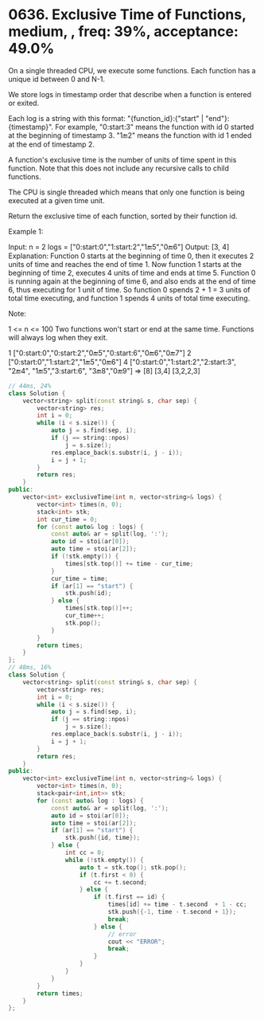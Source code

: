 # 0636. Exclusive Time of Functions, medium, , freq: 39%, acceptance: 49.0%

On a single threaded CPU, we execute some functions.  Each function has a unique id between 0 and N-1.

We store logs in timestamp order that describe when a function is entered or exited.

Each log is a string with this format: "{function_id}:{"start" | "end"}:{timestamp}".  For example, "0:start:3" means the function with id 0 started at the beginning of timestamp 3.  "1:end:2" means the function with id 1 ended at the end of timestamp 2.

A function's exclusive time is the number of units of time spent in this function.  Note that this does not include any recursive calls to child functions.

The CPU is single threaded which means that only one function is being executed at a given time unit.

Return the exclusive time of each function, sorted by their function id.

 

Example 1:



Input:
n = 2
logs = ["0:start:0","1:start:2","1:end:5","0:end:6"]
Output: [3, 4]
Explanation:
Function 0 starts at the beginning of time 0, then it executes 2 units of time and reaches the end of time 1.
Now function 1 starts at the beginning of time 2, executes 4 units of time and ends at time 5.
Function 0 is running again at the beginning of time 6, and also ends at the end of time 6, thus executing for 1 unit of time. 
So function 0 spends 2 + 1 = 3 units of total time executing, and function 1 spends 4 units of total time executing.
 

Note:

1 <= n <= 100
Two functions won't start or end at the same time.
Functions will always log when they exit.

1
["0:start:0","0:start:2","0:end:5","0:start:6","0:end:6","0:end:7"]
2
["0:start:0","1:start:2","1:end:5","0:end:6"]
4
["0:start:0","1:start:2","2:start:3", "2:end:4", "1:end:5","3:start:6", "3:end:8","0:end:9"]
=>
[8]
[3,4]
[3,2,2,3]
```c++
// 44ms, 24%
class Solution {
    vector<string> split(const string& s, char sep) {
        vector<string> res;
        int i = 0;
        while (i < s.size()) {
            auto j = s.find(sep, i);
            if (j == string::npos)
                j = s.size();
            res.emplace_back(s.substr(i, j - i));
            i = j + 1;
        }
        return res;
    }
public:
    vector<int> exclusiveTime(int n, vector<string>& logs) {
        vector<int> times(n, 0);
        stack<int> stk;
        int cur_time = 0;
        for (const auto& log : logs) {
            const auto& ar = split(log, ':');
            auto id = stoi(ar[0]);
            auto time = stoi(ar[2]);
            if (!stk.empty()) {
                times[stk.top()] += time - cur_time;
            }
            cur_time = time;
            if (ar[1] == "start") {
                stk.push(id);
            } else {
                times[stk.top()]++;
                cur_time++;
                stk.pop();
            }
        }
        return times;
    }
};
// 48ms, 16%
class Solution {
    vector<string> split(const string& s, char sep) {
        vector<string> res;
        int i = 0;
        while (i < s.size()) {
            auto j = s.find(sep, i);
            if (j == string::npos)
                j = s.size();
            res.emplace_back(s.substr(i, j - i));
            i = j + 1;
        }
        return res;
    }
public:
    vector<int> exclusiveTime(int n, vector<string>& logs) {
        vector<int> times(n, 0);
        stack<pair<int,int>> stk;
        for (const auto& log : logs) {
            const auto& ar = split(log, ':');
            auto id = stoi(ar[0]);
            auto time = stoi(ar[2]);
            if (ar[1] == "start") {
                stk.push({id, time});
            } else {
                int cc = 0;
                while (!stk.empty()) {
                    auto t = stk.top(); stk.pop();
                    if (t.first < 0) {
                        cc += t.second;
                    } else {
                        if (t.first == id) {
                            times[id] += time - t.second  + 1 - cc;
                            stk.push({-1, time - t.second + 1});
                            break;
                        } else {
                            // error
                            cout << "ERROR";
                            break;
                        }
                    }
                }
            }
        }
        return times;
    }
};
```
